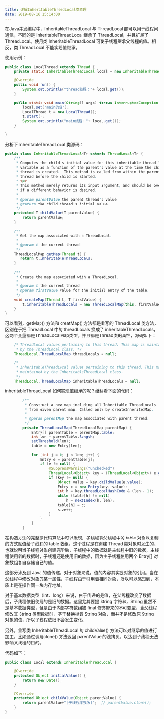 ```yaml
---
title: 详解InheritableThreadLocal类原理
date: 2019-08-16 15:14:00
---
```

在Java并发编程中，InheritableThreadLocal 与 ThreadLocal 都可以用于线程间通信，不同的是 InheritableThreadLocal 继承了 ThreadLocal，并且扩展了 ThreadLocal。使用类 InheritableThreadLocal 可使子线程继承父线程的值。相反，类 ThreadLocal 不能实现值继承。

使用示例：

```java
public class LocalThread extends Thread {
    private static InheritableThreadLocal local = new InheritableThreadLocal();

    @Override
    public void run() {
        System.out.println("thread线程："+ local.get());
    }

    public static void main(String[] args) throws InterruptedException {
        local.set("main的值");
        LocalThread t = new LocalThread();
        t.start();
        System.out.println("main线程："+ local.get());
    }

}
```


分析下 InheritableThreadLocal 类源码：

```java
public class InheritableThreadLocal<T> extends ThreadLocal<T> {
    /**
     * Computes the child's initial value for this inheritable thread-local
     * variable as a function of the parent's value at the time the child
     * thread is created.  This method is called from within the parent
     * thread before the child is started.
     * <p>
     * This method merely returns its input argument, and should be overridden
     * if a different behavior is desired.
     *
     * @param parentValue the parent thread's value
     * @return the child thread's initial value
     */
    protected T childValue(T parentValue) {
        return parentValue;
    }
 
    /**
     * Get the map associated with a ThreadLocal.
     *
     * @param t the current thread
     */
    ThreadLocalMap getMap(Thread t) {
       return t.inheritableThreadLocals;
    }
 
    /**
     * Create the map associated with a ThreadLocal.
     *
     * @param t the current thread
     * @param firstValue value for the initial entry of the table.
     */
    void createMap(Thread t, T firstValue) {
        t.inheritableThreadLocals = new ThreadLocalMap(this, firstValue);
    }
}
```

可以看到，getMap() 方法和 creatMap() 方法都是重写的 ThreadLocal 类方法，区别在于把 ThreadLocal 中的 threadLocals 换成了 inheritableThreadLocals，这两个变量都是ThreadLocalMap类型，并且都是Thread类的属性，源码如下：

```java
    /* ThreadLocal values pertaining to this thread. This map is maintained
     * by the ThreadLocal class. */
    ThreadLocal.ThreadLocalMap threadLocals = null;

    /*
     * InheritableThreadLocal values pertaining to this thread. This map is
     * maintained by the InheritableThreadLocal class.
     */
    ThreadLocal.ThreadLocalMap inheritableThreadLocals = null;
```

inheritableThreadLocal 如何实现值继承的呢？继续看下面的代码：

``` java
        /**
         * Construct a new map including all Inheritable ThreadLocals
         * from given parent map. Called only by createInheritedMap.
         *
         * @param parentMap the map associated with parent thread.
         */
        private ThreadLocalMap(ThreadLocalMap parentMap) {
            Entry[] parentTable = parentMap.table;
            int len = parentTable.length;
            setThreshold(len);
            table = new Entry[len];

            for (int j = 0; j < len; j++) {
                Entry e = parentTable[j];
                if (e != null) {
                    @SuppressWarnings("unchecked")
                    ThreadLocal<Object> key = (ThreadLocal<Object>) e.get();
                    if (key != null) {
                        Object value = key.childValue(e.value);
                        Entry c = new Entry(key, value);
                        int h = key.threadLocalHashCode & (len - 1);
                        while (table[h] != null)
                            h = nextIndex(h, len);
                        table[h] = c;
                        size++;
                    }
                }
            }
        }
```

在构造方法的完整源代码算法中可以发现，子线程将父线程中的 table 对象以复制的方式赋值给子线程的 table 数组，这个过程是在创建 Thread 类对象时发生的，也就说明当子线程对象创建完毕后，子线程中的数据就是主线程中旧的数据，主线程使用新的数据时，子线程还是使用旧的数据，因为主子线程使用两个 Entry[] 对象数组各自存储自己的值。

这部分涉及到 Java 的值传递。对于对象来说，值的内容其实是对象的引用。当在父线程中修改对象的某一属性，子线程由于引用着相同对象，所以可以感知到，本质上是在操作同一块内存地址。

对于基本数据类型（int、long）来说，由于传递的是值，在父线程改变了数据后，子线程依旧使用的是旧的数据。这里尤其要提 String 字符串，String 虽然不是基本数据类型，但是由于内部字符数组被 final 修饰带来的不可变型，当父线程修改其 String 类型数据时，等于替换掉该 String 对象，而并不是修改原 String 对象的值，所以子线程依旧不会发生变化。

另外，重写类 InheritableThreadLocal 的 childValue() 方法可以对继承的值进行加工，比如通过调用clone() 方法返回 parentValue 的浅拷贝，以达到子线程无法影响父线程的目的。

代码如下：

```java
public class Local extends InheritableThreadLocal {

    @Override
    protected Object initialValue() {
        return new Date();
    }

    @Override
    protected Object childValue(Object parentValue) {
        return parentValue+"[子线程增强版]";  // parentValue.clone();
    }
}
```